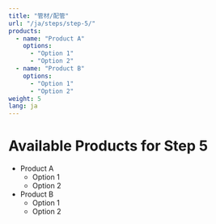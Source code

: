 ```yaml
---
title: "管材/配管"
url: "/ja/steps/step-5/"
products:
  - name: "Product A"
    options:
      - "Option 1"
      - "Option 2"
  - name: "Product B"
    options:
      - "Option 1"
      - "Option 2"
weight: 5
lang: ja
---
```


# Available Products for Step 5

- Product A
  - Option 1
  - Option 2
- Product B
  - Option 1
  - Option 2